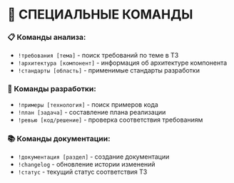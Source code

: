 # 🎯 СПЕЦИАЛЬНЫЕ КОМАНДЫ
### 📋 Команды анализа:
- `!требования [тема]` - поиск требований по теме в ТЗ
- `!архитектура [компонент]` - информация об архитектуре компонента
- `!стандарты [область]` - применимые стандарты разработки
### 🔧 Команды разработки:
- `!примеры [технология]` - поиск примеров кода
- `!план [задача]` - составление плана реализации
- `!ревью [код/решение]` - проверка соответствия требованиям
### 📚 Команды документации:
- `!документация [раздел]` - создание документации
- `!changelog` - обновление истории изменений
- `!статус` - текущий статус соответствия ТЗ